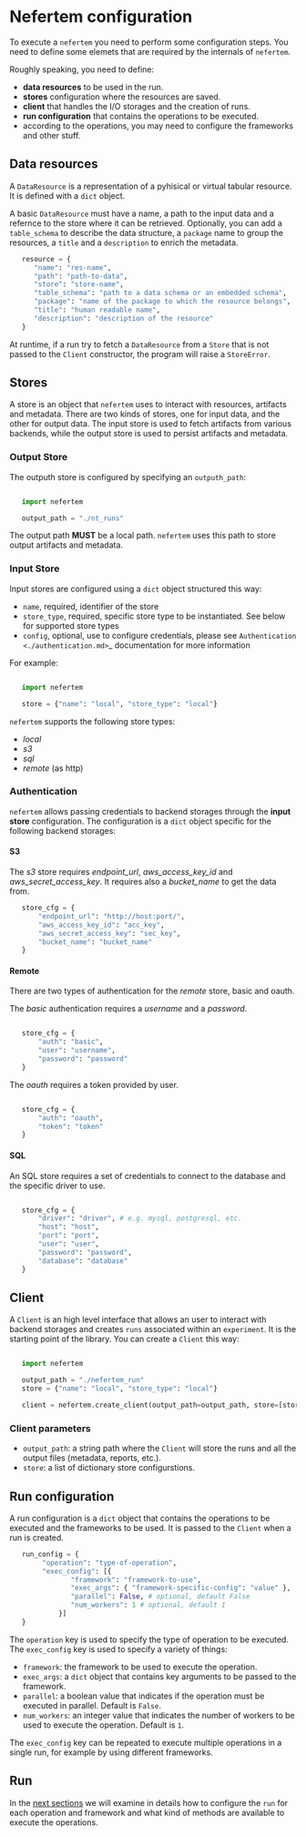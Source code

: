 # Nefertem configuration

To execute a `nefertem` you need to perform some configuration steps. You need to define some elemets that are required by the internals of `nefertem`.

Roughly speaking, you need to define:

- **data resources** to be used in the run.
- **stores** configuration where the resources are saved.
- **client** that handles the I/O storages and the creation of runs.
- **run configuration** that contains the operations to be executed.
- according to the operations, you may need to configure the frameworks and other stuff.

## Data resources

A `DataResource` is a representation of a pyhisical or virtual tabular resource. It is defined with a `dict` object.

A basic `DataResource` must have a name, a path to the input data and a refernce to the store where it can be retrieved.
Optionally, you can add a `table_schema` to describe the data structure, a `package` name to group the resources, a `title` and a `description` to enrich the metadata.

```python
   resource = {
      "name": "res-name",
      "path": "path-to-data",
      "store": "store-name",
      "table_schema": "path to a data schema or an embedded schema",
      "package": "name of the package to which the resource belongs",
      "title": "human readable name",
      "description": "description of the resource"
   }
```

At runtime, if a run try to fetch a `DataResource` from a `Store` that is not passed to the `Client` constructor, the program will raise a `StoreError`.

## Stores

A store is an object that `nefertem` uses to interact with resources, artifacts and metadata. There are two kinds of stores, one for input data, and the other for output data. The input store is used to fetch artifacts from various backends, while the output store is used to persist artifacts and metadata.

### Output Store

The outputh store is configured by specifying an `outputh_path`:

```python

   import nefertem

   output_path = "./nt_runs"
```

The output path **MUST** be a local path. `nefertem` uses this path to store output artifacts and metadata.

### Input Store

Input stores are configured using a `dict` object structured this way:

- `name`, required, identifier of the store
- `store_type`, required, specific store type to be instantiated. See below for supported store types
- `config`, optional, use to configure credentials, please see `Authentication <./authentication.md>`_ documentation for more information

For example:

```python

   import nefertem

   store = {"name": "local", "store_type": "local"}
```

`nefertem` supports the following store types:

- *local*
- *s3*
- *sql*
- *remote* (as http)

### Authentication

`nefertem` allows passing credentials to backend storages through the **input store** configuration.
The configuration is a `dict` object specific for the following backend storages:

#### S3

The *s3* store requires *endpoint_url*, *aws_access_key_id* and *aws_secret_access_key*. It requires also a *bucket_name* to get the data from.

```python
   store_cfg = {
       "endpoint_url": "http://host:port/",
       "aws_access_key_id": "acc_key",
       "aws_secret_access_key": "sec_key",
       "bucket_name": "bucket_name"
   }
```

#### Remote

There are two types of authentication for the *remote* store, basic and oauth.

The *basic* authentication requires a *username* and a *password*.

```python

   store_cfg = {
       "auth": "basic",
       "user": "username",
       "password": "password"
   }
```

The *oauth* requires a token provided by user.

```python

   store_cfg = {
       "auth": "oauth",
       "token": "token"
   }
```

#### SQL

An SQL store requires a set of credentials to connect to the database and the specific driver to use.

```python

   store_cfg = {
       "driver": "driver", # e.g. mysql, postgresql, etc.
       "host": "host",
       "port": "port",
       "user": "user",
       "password": "password",
       "database": "database"
   }
```

## Client

A `Client` is an high level interface that allows an user to interact with backend storages and creates `runs` associated within an `experiment`. It is the starting point of the library.
You can create a `Client` this way:

```python

   import nefertem

   output_path = "./nefertem_run"
   store = {"name": "local", "store_type": "local"}

   client = nefertem.create_client(output_path=output_path, store=[store])
```

### Client parameters

- `output_path`: a string path where the `Client` will store the runs and all the output files (metadata, reports, etc.).
- `store`: a list of dictionary store configurstions.

## Run configuration

A run configuration is a `dict` object that contains the operations to be executed and the frameworks to be used. It is passed to the `Client` when a run is created.

```python
   run_config = {
        "operation": "type-of-operation",
        "exec_config": [{
               "framework": "framework-to-use",
               "exec_args": { "framework-specific-config": "value" },
               "parallel": False, # optional, default False
               "num_workers": 1 # optional, default 1
            }]
   }
```

The `operation` key is used to specify the type of operation to be executed. The `exec_config` key is used to specify a variety of things:

- `framework`: the framework to be used to execute the operation.
- `exec_args`: a `dict` object that contains key arguments to be passed to the framework.
- `parallel`: a boolean value that indicates if the operation must be executed in parallel. Default is `False`.
- `num_workers`: an integer value that indicates the number of workers to be used to execute the operation. Default is `1`.

The `exec_config` key can be repeated to execute multiple operations in a single run, for example by using different frameworks.

## Run

In the [next sections](./03-modules.md) we will examine in details how to configure the `run` for each operation and framework and what kind of methods are available to execute the operations.
